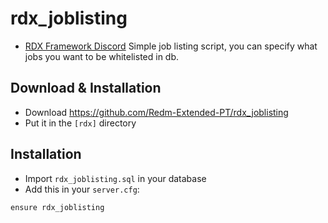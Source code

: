 # rdx_joblisting
- [RDX Framework Discord](https://discord.gg/VkhUUGHpNs)
Simple job listing script, you can specify what jobs you want to be whitelisted in db.

## Download & Installation

- Download https://github.com/Redm-Extended-PT/rdx_joblisting
- Put it in the `[rdx]` directory

## Installation
- Import `rdx_joblisting.sql` in your database
- Add this in your `server.cfg`:

```
ensure rdx_joblisting
```
